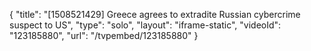 {
    "title": "[1508521429] Greece agrees to extradite Russian cybercrime suspect to US",
    "type": "solo",
    "layout": "iframe-static",
    "videoId": "123185880",
    "url": "\/tvpembed\/123185880"
}